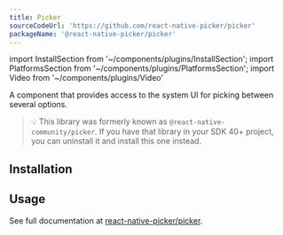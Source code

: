 ```yaml
---
title: Picker
sourceCodeUrl: 'https://github.com/react-native-picker/picker'
packageName: '@react-native-picker/picker'
---
```


import InstallSection from '~/components/plugins/InstallSection';
import PlatformsSection from '~/components/plugins/PlatformsSection';
import Video from '~/components/plugins/Video'

<!-- todo: add video -->

A component that provides access to the system UI for picking between several options.

> 💡 This library was formerly known as `@react-native-community/picker`. If you have that library in your SDK 40+ project, you can uninstall it and install this one instead.

<PlatformsSection android emulator ios simulator web />

## Installation

<InstallSection packageName="@react-native-picker/picker" href="https://github.com/react-native-picker/picker#getting-started" />

## Usage

See full documentation at [react-native-picker/picker](https://github.com/react-native-picker/picker).
